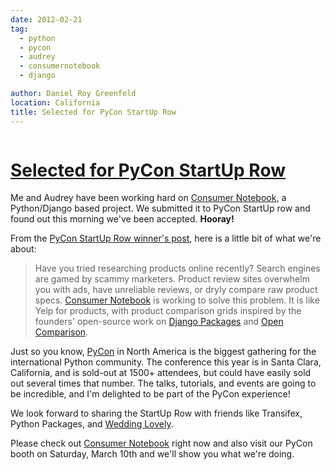 ```yaml
---
date: 2012-02-21
tag:
  - python
  - pycon
  - audrey
  - consumernotebook
  - django

author: Daniel Roy Greenfeld
location: California
title: Selected for PyCon StartUp Row
---
```


<div class="twelve wide column">
  <h1 class="ui block header">
    <div class="content">
      <a href="/selected-for-pycon-startup-row "
        >Selected for PyCon StartUp Row</a
      >
    </div>
  </h1>
  <p>
    Me and Audrey have been working hard on
    <a href="http://consumernotebook.com" target="_blank">Consumer Notebook</a>,
    a Python/Django based project. We submitted it to PyCon StartUp row and
    found out this morning we've been accepted. <strong>Hooray!</strong>
  </p>
  <p>
    From the
    <a
      href="http://pycon.blogspot.com/2012/02/startup-row-winners-for-pycon-2012 "
      target="_blank"
      >PyCon StartUp Row winner's post</a
    >, here is a little bit of what we're about:
  </p>
  <blockquote>
    <p>
      Have you tried researching products online recently? Search engines are
      gamed by scammy marketers. Product review sites overwhelm you with ads,
      have unreliable reviews, or dryly compare raw product specs.
      <a href="http://consumernotebook.com" target="_blank"
        >Consumer Notebook</a
      >
      is working to solve this problem. It is like Yelp for products, with
      product comparison grids inspired by the founders' open-source work on
      <a href="http://djangopackages.com" target="_blank">Django Packages</a>
      and
      <a href="http://opencomparison.org" target="_blank">Open Comparison</a>.
    </p>
  </blockquote>
  <p>
    Just so you know, <a href="http://us.pycon.org" target="_blank">PyCon</a> in
    North America is the biggest gathering for the international Python
    community. The conference this year is in Santa Clara, California, and is
    sold-out at 1500+ attendees, but could have easily sold out several times
    that number. The talks, tutorials, and events are going to be incredible,
    and I'm delighted to be part of the PyCon experience!
  </p>
  <p>
    We look forward to sharing the StartUp Row with friends like Transifex,
    Python Packages, and
    <a href="http://www.weddinglovely.com/" target="_blank">Wedding Lovely</a>.
  </p>
  <p>
    Please check out
    <a href="http://consumernotebook.com" target="_blank">Consumer Notebook</a>
    right now and also visit our PyCon booth on Saturday, March 10th and we'll
    show you what we're doing.
  </p>
     
</div>
